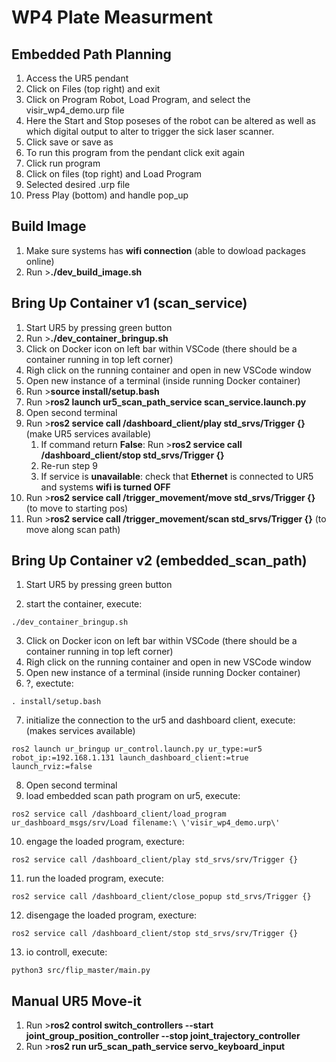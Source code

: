 # WP4 Plate Measurment

## Embedded Path Planning

1. Access the UR5 pendant
2. Click on Files (top right) and exit
3. Click on Program Robot, Load Program, and select the visir_wp4_demo.urp file
4. Here the Start and Stop poseses of the robot can be altered as well as which digital output to alter to trigger the sick laser scanner.
5. Click save or save as
6. To run this program from the pendant click exit again
7. Click run program
8. Click on files (top right) and Load Program
9. Selected desired .urp file
10. Press Play (bottom) and handle pop_up

## Build Image

1. Make sure systems has **wifi connection** (able to dowload packages online)
2. Run >**./dev_build_image.sh**

## Bring Up Container v1 (scan_service)

1. Start UR5 by pressing green button 
2. Run >**./dev_container_bringup.sh**
3. Click on Docker icon on left bar within VSCode (there should be a container running in top left corner)
4. Righ click on the running container and open in new VSCode window
5. Open new instance of a terminal (inside running Docker container)
6. Run >**source install/setup.bash**
7. Run >**ros2 launch ur5_scan_path_service scan_service.launch.py**
8. Open second terminal
9. Run >**ros2 service call /dashboard_client/play std_srvs/Trigger {}** (make UR5 services available)
    1. If command return **False**: Run >**ros2 service call /dashboard_client/stop std_srvs/Trigger {}**
    2. Re-run step 9
    3. If service is **unavailable**: check that **Ethernet** is connected to UR5 and systems **wifi is turned OFF**
10. Run >**ros2 service call /trigger_movement/move std_srvs/Trigger {}** (to move to starting pos)
11. Run >**ros2 service call /trigger_movement/scan std_srvs/Trigger {}** (to move along scan path)

## Bring Up Container v2 (embedded_scan_path)

1. Start UR5 by pressing green button

2. start the container, execute:

```console
./dev_container_bringup.sh 
```

3. Click on Docker icon on left bar within VSCode (there should be a container running in top left corner)
4. Righ click on the running container and open in new VSCode window
5. Open new instance of a terminal (inside running Docker container)
6. ?, exectute:

```console
. install/setup.bash
```

7. initialize the connection to the ur5 and dashboard client, execute: (makes services available)

```console
ros2 launch ur_bringup ur_control.launch.py ur_type:=ur5 robot_ip:=192.168.1.131 launch_dashboard_client:=true launch_rviz:=false
```

8. Open second terminal
9. load embedded scan path program on ur5, execute:

```console
ros2 service call /dashboard_client/load_program ur_dashboard_msgs/srv/Load filename:\ \'visir_wp4_demo.urp\'
```

10. engage the loaded program, execture:

```console
ros2 service call /dashboard_client/play std_srvs/srv/Trigger {}
```

11. run the loaded program, execute:

```console
ros2 service call /dashboard_client/close_popup std_srvs/Trigger {}
```

12. disengage the loaded program, execture:

```console
ros2 service call /dashboard_client/stop std_srvs/srv/Trigger {}
```

13. io controll, execute:

```console
python3 src/flip_master/main.py
```

## Manual UR5 Move-it

1. Run >**ros2 control switch_controllers --start joint_group_position_controller --stop joint_trajectory_controller**
2. Run >**ros2 run ur5_scan_path_service servo_keyboard_input**
